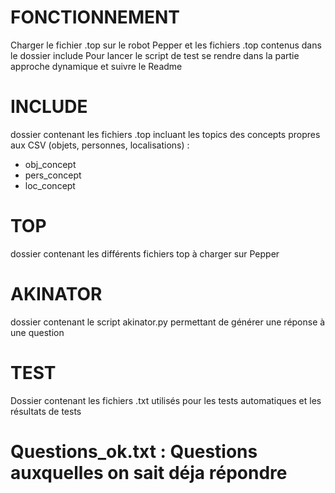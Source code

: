 # FONCTIONNEMENT
Charger le fichier .top sur le robot Pepper et les fichiers .top contenus dans le dossier include
Pour lancer le script de test se rendre dans la partie approche dynamique et suivre le Readme

# INCLUDE
dossier contenant les fichiers .top incluant les topics des concepts propres aux CSV (objets, personnes, localisations) : 
  - obj_concept
  - pers_concept
  - loc_concept

# TOP
dossier contenant les différents fichiers top à charger sur Pepper

# AKINATOR
dossier contenant le script akinator.py permettant de générer une réponse à une question

# TEST
Dossier contenant les fichiers .txt utilisés pour les tests automatiques et les résultats de tests

# Questions_ok.txt : Questions auxquelles on sait déja répondre
